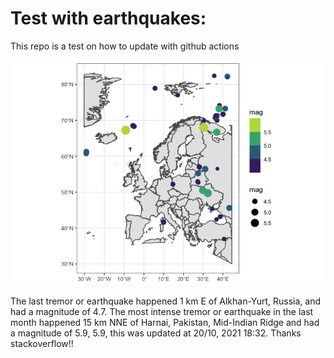 <!-- README.md is generated from README.Rmd. Please edit that file -->

Test with earthquakes:
======================

This repo is a test on how to update with github actions

![](man/figures/README-unnamed-chunk-2-1.png)

The last tremor or earthquake happened 1 km E of Alkhan-Yurt, Russia,
and had a magnitude of 4.7. The most intense tremor or earthquake in the
last month happened 15 km NNE of Harnai, Pakistan, Mid-Indian Ridge and
had a magnitude of 5.9, 5.9, this was updated at 20/10, 2021 18:32.
Thanks stackoverflow!!
